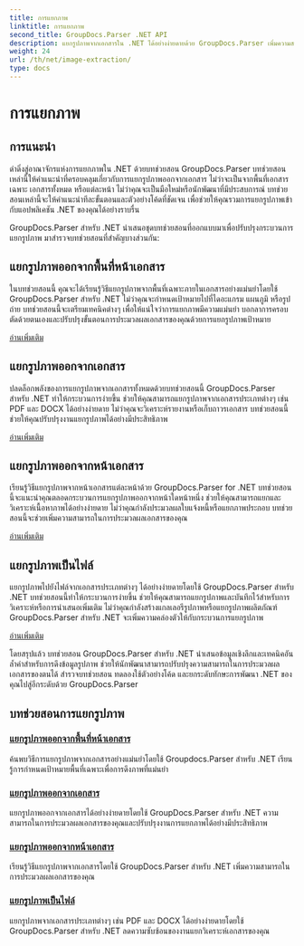 ```yaml
---
title: การแยกภาพ
linktitle: การแยกภาพ
second_title: GroupDocs.Parser .NET API
description: แยกรูปภาพจากเอกสารใน .NET ได้อย่างง่ายดายด้วย GroupDocs.Parser เพิ่มความสามารถในการประมวลผลเอกสารของคุณด้วยเทคนิคการแยกภาพที่แม่นยำ
weight: 24
url: /th/net/image-extraction/
type: docs
---
```

# การแยกภาพ

## การแนะนำ

ดำดิ่งสู่อาณาจักรแห่งการแยกภาพใน .NET ด้วยบทช่วยสอน GroupDocs.Parser บทช่วยสอนเหล่านี้ให้คำแนะนำที่ครอบคลุมเกี่ยวกับการแยกรูปภาพออกจากเอกสาร ไม่ว่าจะเป็นจากพื้นที่เอกสารเฉพาะ เอกสารทั้งหมด หรือแต่ละหน้า ไม่ว่าคุณจะเป็นมือใหม่หรือนักพัฒนาที่มีประสบการณ์ บทช่วยสอนเหล่านี้จะให้คำแนะนำทีละขั้นตอนและตัวอย่างโค้ดที่ชัดเจน เพื่อช่วยให้คุณรวมการแยกรูปภาพเข้ากับแอปพลิเคชัน .NET ของคุณได้อย่างราบรื่น

GroupDocs.Parser สำหรับ .NET นำเสนอชุดบทช่วยสอนที่ออกแบบมาเพื่อปรับปรุงกระบวนการแยกรูปภาพ มาสำรวจบทช่วยสอนที่สำคัญบางส่วนกัน:

## แยกรูปภาพออกจากพื้นที่หน้าเอกสาร
ในบทช่วยสอนนี้ คุณจะได้เรียนรู้วิธีแยกรูปภาพจากพื้นที่เฉพาะภายในเอกสารอย่างแม่นยำโดยใช้ GroupDocs.Parser สำหรับ .NET ไม่ว่าคุณจะกำหนดเป้าหมายไปที่ไดอะแกรม แผนภูมิ หรือรูปถ่าย บทช่วยสอนนี้จะเตรียมเทคนิคต่างๆ เพื่อให้แน่ใจว่าการแยกภาพมีความแม่นยำ บอกลาการครอบตัดด้วยตนเองและปรับปรุงขั้นตอนการประมวลผลเอกสารของคุณด้วยการแยกรูปภาพเป้าหมาย

[อ่านเพิ่มเติม](./extract-images-from-document-page-area/)

## แยกรูปภาพออกจากเอกสาร
ปลดล็อกพลังของการแยกรูปภาพจากเอกสารทั้งหมดด้วยบทช่วยสอนนี้ GroupDocs.Parser สำหรับ .NET ทำให้กระบวนการง่ายขึ้น ช่วยให้คุณสามารถแยกรูปภาพจากเอกสารประเภทต่างๆ เช่น PDF และ DOCX ได้อย่างง่ายดาย ไม่ว่าคุณจะวิเคราะห์รายงานหรือเก็บถาวรเอกสาร บทช่วยสอนนี้ช่วยให้คุณปรับปรุงงานแยกรูปภาพได้อย่างมีประสิทธิภาพ

[อ่านเพิ่มเติม](./extract-images-from-document/)

## แยกรูปภาพออกจากหน้าเอกสาร
เรียนรู้วิธีแยกรูปภาพจากหน้าเอกสารแต่ละหน้าด้วย GroupDocs.Parser for .NET บทช่วยสอนนี้จะแนะนำคุณตลอดกระบวนการแยกรูปภาพออกจากหน้าใดหน้าหนึ่ง ช่วยให้คุณสามารถแยกและวิเคราะห์เนื้อหาภาพได้อย่างง่ายดาย ไม่ว่าคุณกำลังประมวลผลใบแจ้งหนี้หรือแยกภาพประกอบ บทช่วยสอนนี้จะช่วยเพิ่มความสามารถในการประมวลผลเอกสารของคุณ

[อ่านเพิ่มเติม](./extract-images-from-document-page/)

## แยกรูปภาพเป็นไฟล์
แยกรูปภาพไปยังไฟล์จากเอกสารประเภทต่างๆ ได้อย่างง่ายดายโดยใช้ GroupDocs.Parser สำหรับ .NET บทช่วยสอนนี้ทำให้กระบวนการง่ายขึ้น ช่วยให้คุณสามารถแยกรูปภาพและบันทึกไว้สำหรับการวิเคราะห์หรือการนำเสนอเพิ่มเติม ไม่ว่าคุณกำลังสร้างแกลเลอรีรูปภาพหรือแยกรูปภาพผลิตภัณฑ์ GroupDocs.Parser สำหรับ .NET จะเพิ่มความคล่องตัวให้กับกระบวนการแยกรูปภาพ

[อ่านเพิ่มเติม](./extract-images-to-files/)

โดยสรุปแล้ว บทช่วยสอน GroupDocs.Parser สำหรับ .NET นำเสนอข้อมูลเชิงลึกและเทคนิคอันล้ำค่าสำหรับการดึงข้อมูลรูปภาพ ช่วยให้นักพัฒนาสามารถปรับปรุงความสามารถในการประมวลผลเอกสารของตนได้ สำรวจบทช่วยสอน ทดลองใช้ตัวอย่างโค้ด และยกระดับทักษะการพัฒนา .NET ของคุณไปสู่อีกระดับด้วย GroupDocs.Parser
## บทช่วยสอนการแยกรูปภาพ
### [แยกรูปภาพออกจากพื้นที่หน้าเอกสาร](./extract-images-from-document-page-area/)
ค้นพบวิธีการแยกรูปภาพจากเอกสารอย่างแม่นยำโดยใช้ Groupdocs.Parser สำหรับ .NET เรียนรู้การกำหนดเป้าหมายพื้นที่เฉพาะเพื่อการดึงภาพที่แม่นยำ
### [แยกรูปภาพออกจากเอกสาร](./extract-images-from-document/)
แยกรูปภาพออกจากเอกสารได้อย่างง่ายดายโดยใช้ GroupDocs.Parser สำหรับ .NET ความสามารถในการประมวลผลเอกสารของคุณและปรับปรุงงานการแยกภาพได้อย่างมีประสิทธิภาพ
### [แยกรูปภาพออกจากหน้าเอกสาร](./extract-images-from-document-page/)
เรียนรู้วิธีแยกรูปภาพจากเอกสารโดยใช้ GroupDocs.Parser สำหรับ .NET เพิ่มความสามารถในการประมวลผลเอกสารของคุณ
### [แยกรูปภาพเป็นไฟล์](./extract-images-to-files/)
แยกรูปภาพจากเอกสารประเภทต่างๆ เช่น PDF และ DOCX ได้อย่างง่ายดายโดยใช้ GroupDocs.Parser สำหรับ .NET ลดความซับซ้อนของงานแยกวิเคราะห์เอกสารของคุณ